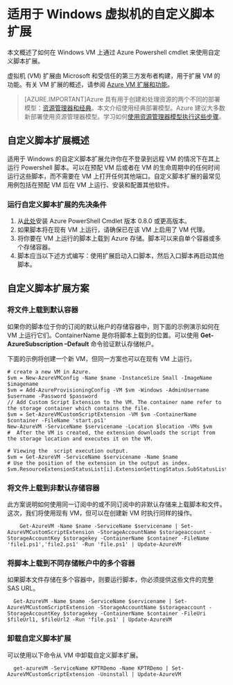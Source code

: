 <properties
   pageTitle="Windows VM 上的自定义脚本扩展 | Azure"
   description="通过使用自定义脚本扩展在远程 Windows VM 上运行 PowerShell 脚本自动执行 Azure VM 配置任务"
   services="virtual-machines-windows"
   documentationCenter=""
   authors="kundanap"
   manager="timlt"
   editor=""
   tags="azure-service-management"/>

<tags
   ms.service="virtual-machines-windows"
   ms.date="08/06/2015"
   wacn.date="11/12/2015"/>

# 适用于 Windows 虚拟机的自定义脚本扩展

本文概述了如何在 Windows VM 上通过 Azure Powershell cmdlet 来使用自定义脚本扩展。

虚拟机 (VM) 扩展由 Microsoft 和受信任的第三方发布者构建，用于扩展 VM 的功能。有关 VM 扩展的概述，请参阅 [Azure VM 扩展和功能](/documentation/articles/virtual-machines-windows-extensions-features/)。

> [AZURE.IMPORTANT]Azure 具有用于创建和处理资源的两个不同的部署模型：[资源管理器和经典](/documentation/articles/resource-manager-deployment-model/)。本文介绍使用经典部署模型。Azure 建议大多数新部署使用资源管理器模型。学习如何[使用资源管理器模型执行这些步骤](/documentation/articles/virtual-machines-windows-classic-extensions-customscript/)。

## 自定义脚本扩展概述

适用于 Windows 的自定义脚本扩展允许你在不登录到远程 VM 的情况下在其上运行 Powershell 脚本。可以在预配 VM 后或者在 VM 的生命周期中的任何时间运行这些脚本，而不需要在 VM 上打开任何其他端口。自定义脚本扩展的最常见用例包括在预配 VM 后在 VM 上运行、安装和配置其他软件。

### 运行自定义脚本扩展的先决条件

1. 从<a href="/downloads" target="_blank">此处</a>安装 Azure PowerShell Cmdlet 版本 0.8.0 或更高版本。
2. 如果脚本将在现有 VM 上运行，请确保已在该 VM 上启用了 VM 代理。
3. 将你要在 VM 上运行的脚本上载到 Azure 存储。脚本可以来自单个容器或多个存储容器。
4. 脚本应当以下述方式编写：使用扩展启动入口脚本，然后入口脚本再启动其他脚本。

## 自定义脚本扩展方案

### 将文件上载到默认容器

如果你的脚本位于你的订阅的默认帐户的存储容器中，则下面的示例演示如何在 VM 上运行它们。ContainerName 是你将脚本上载到的位置。可以使用 **Get-AzureSubscription –Default** 命令验证默认存储帐户。

下面的示例将创建一个新 VM，但同一方案也可以在现有 VM 上运行。

    # create a new VM in Azure.
    $vm = New-AzureVMConfig -Name $name -InstanceSize Small -ImageName $imagename
    $vm = Add-AzureProvisioningConfig -VM $vm -Windows -AdminUsername $username -Password $password
    // Add Custom Script Extension to the VM. The container name refer to the storage container which contains the file.
    $vm = Set-AzureVMCustomScriptExtension -VM $vm -ContainerName $container -FileName 'start.ps1'
    New-AzureVM -ServiceName $servicename -Location $location -VMs $vm
    #  After the VM is created, the extension downloads the script from the storage location and executes it on the VM.

    # Viewing the  script execution output.
    $vm = Get-AzureVM -ServiceName $servicename -Name $name
    # Use the position of the extension in the output as index.
    $vm.ResourceExtensionStatusList[i].ExtensionSettingStatus.SubStatusList

### 将文件上载到非默认存储容器

此方案说明如何使用同一订阅中的或不同订阅中的非默认存储来上载脚本和文件。这次，我们将使用现有 VM，但可以在创建新 VM 时执行同样的操作。

        Get-AzureVM -Name $name -ServiceName $servicename | Set-AzureVMCustomScriptExtension -StorageAccountName $storageaccount -StorageAccountKey $storagekey -ContainerName $container -FileName 'file1.ps1','file2.ps1' -Run 'file.ps1' | Update-AzureVM

### 将脚本上载到不同存储帐户中的多个容器

  如果脚本文件存储在多个容器中，则要运行脚本，你必须提供这些文件的完整 SAS URL。

      Get-AzureVM -Name $name -ServiceName $servicename | Set-AzureVMCustomScriptExtension -StorageAccountName $storageaccount -StorageAccountKey $storagekey -ContainerName $container -FileUri $fileUrl1, $fileUrl2 -Run 'file.ps1' | Update-AzureVM

### 卸载自定义脚本扩展

可以使用以下命令从 VM 中卸载自定义脚本扩展。

      get-azureVM -ServiceName KPTRDemo -Name KPTRDemo | Set-AzureVMCustomScriptExtension -Uninstall | Update-AzureVM


<!--Image references-->
[5]: ./media/virtual-machines-windows-classic-extensions-customscript/addcse.png

<!---HONumber=79-->